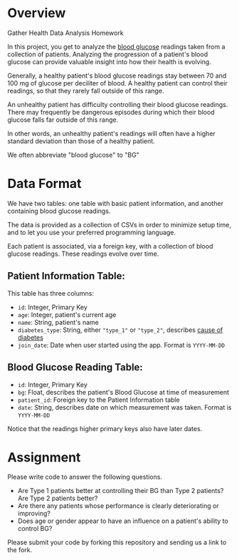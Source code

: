 Overview
===========
Gather Health Data Analysis Homework

In this project, you get to analyze the [blood glucose](http://en.wikipedia.org/wiki/Blood_sugar) readings taken from a collection of patients.  Analyzing the progression of a patient's blood glucose can provide valuable insight into how their health is evolving.

Generally, a healthy patient's blood glucose readings stay between 70 and 100 mg of glucose per deciliter of blood.  A healthy patient can control their readings, so that they rarely fall outside of this range.

An unhealthy patient has difficulty controlling their blood glucose readings.  There may frequently be dangerous episodes during which their blood glucose falls far outside of this range.

In other words, an unhealthy patient's readings will often have a higher standard deviation than those of a healthy patient.

We often abbreviate "blood glucose" to "BG"

Data Format
============
We have two tables: one table with basic patient information, and another containing blood glucose readings.

The data is provided as a collection of CSVs in order to minimize setup time, and to let you use your preferred programming language.

Each patient is associated, via a foreign key, with a collection of blood glucose readings.  These readings evolve over time.


Patient Information Table:
---------------------------
This table has three columns:
* `id`: Integer, Primary Key
* `age`: Integer, patient's current age
* `name`: String, patient's name
* `diabetes_type`: String, either `"type_1"` or `"type_2"`, describes [cause of diabetes](http://en.wikipedia.org/wiki/Diabetes_mellitus#Causes)
* `join_date`: Date when user started using the app.  Format is `YYYY-MM-DD`

Blood Glucose Reading Table:
-----------------------------
* `id`: Integer, Primary Key
* `bg`: Float, describes the patient's Blood Glucose at time of measurement
* `patient_id`: Foreign key to the Patient Information table
* `date`: String, describes date on which measurement was taken.  Format is `YYYY-MM-DD`

Notice that the readings higher primary keys also have later dates.

Assignment
===========

Please write code to answer the following questions.

* Are Type 1 patients better at controlling their BG than Type 2 patients?  Are Type 2 patients better?
* Are there any patients whose performance is clearly deteriorating or improving?
* Does age or gender appear to have an influence on a patient's ability to control BG?

Please submit your code by forking this repository and sending us a link to the fork.
